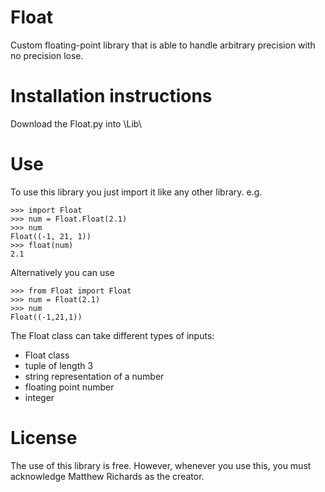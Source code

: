 # Float
Custom floating-point library that is able to handle arbitrary precision with no precision lose.

# Installation instructions
Download the Float.py into <Python executable folder>\Lib\

# Use
To use this library you just import it like any other library. e.g.
```
>>> import Float
>>> num = Float.Float(2.1)
>>> num
Float((-1, 21, 1))
>>> float(num)
2.1
```

Alternatively you can use
```
>>> from Float import Float
>>> num = Float(2.1)
>>> num
Float((-1,21,1))
```

The Float class can take different types of inputs:
- Float class
- tuple of length 3
- string representation of a number
- floating point number
- integer

# License
The use of this library is free. However, whenever you use this, you must acknowledge Matthew Richards as the creator.
